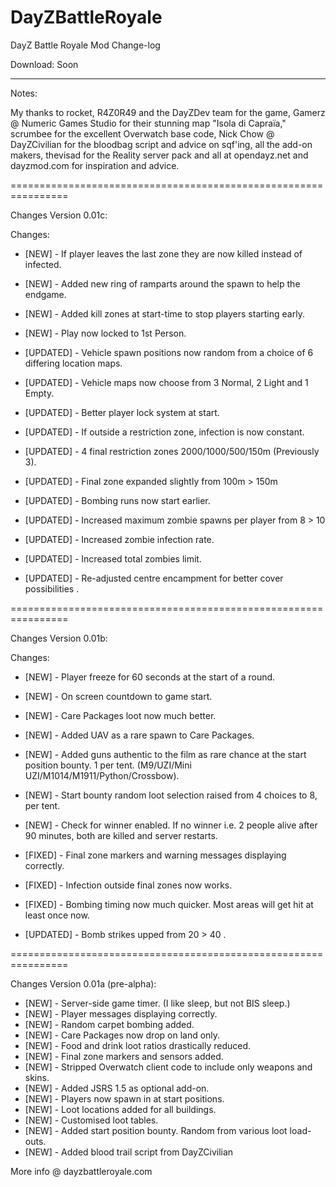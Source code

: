 DayZBattleRoyale
================


DayZ Battle Royale Mod Change-log 
 
Download: Soon
 
----------------------------------------------------------------
 
Notes:
 
My thanks to rocket, R4Z0R49 and the DayZDev team for the game, Gamerz @ Numeric Games Studio for their stunning map "Isola di Capraïa," scrumbee for the excellent Overwatch base code, Nick Chow @ DayZCivilian for the bloodbag script and advice on sqf'ing, all the add-on makers, thevisad for the Reality server pack and all at opendayz.net and dayzmod.com for inspiration and advice.
 
================================================================
 
Changes Version 0.01c:

Changes:
 
* [NEW] - If player leaves the last zone they are now killed instead of infected.
* [NEW] - Added new ring of ramparts around the spawn to help the endgame.
* [NEW] - Added kill zones at start-time to stop players starting early.
* [NEW] - Play now locked to 1st Person.

* [UPDATED] - Vehicle spawn positions now random from a choice of 6 differing location maps.
* [UPDATED] - Vehicle maps now choose from 3 Normal, 2 Light and 1 Empty.
* [UPDATED] - Better player lock system at start.
* [UPDATED] - If outside a restriction zone, infection is now constant.
* [UPDATED] - 4 final restriction zones 2000/1000/500/150m (Previously 3).
* [UPDATED] - Final zone expanded slightly from 100m > 150m
* [UPDATED] - Bombing runs now start earlier.

* [UPDATED] - Increased maximum zombie spawns per player from 8 > 10
* [UPDATED] - Increased zombie infection rate.
* [UPDATED] - Increased total zombies limit.

* [UPDATED] - Re-adjusted centre encampment for better cover possibilities .




================================================================
 
Changes Version 0.01b:

Changes:
 
* [NEW] - Player freeze for 60 seconds at the start of a round.
* [NEW] - On screen countdown to game start.
* [NEW] - Care Packages loot now much better.
* [NEW] - Added UAV as a rare spawn to Care Packages.
* [NEW] - Added guns authentic to the film as rare chance at the start position bounty. 1 per tent. (M9/UZI/Mini UZI/M1014/M1911/Python/Crossbow).
* [NEW] - Start bounty random loot selection raised from 4 choices to 8, per tent.
* [NEW] - Check for winner enabled. If no winner i.e. 2 people alive after 90 minutes, both are killed and server restarts.

* [FIXED] - Final zone markers and warning messages displaying correctly.
* [FIXED] - Infection outside final zones now works.
* [FIXED] - Bombing timing now much quicker. Most areas will get hit at least once now.

* [UPDATED] - Bomb strikes upped from 20 > 40 .


 
 
================================================================
 
Changes Version 0.01a (pre-alpha):
 
* [NEW] - Server-side game timer. (I like sleep, but not BIS sleep.)
* [NEW] - Player messages displaying correctly.
* [NEW] - Random carpet bombing added.
* [NEW] - Care Packages now drop on land only.
* [NEW] - Food and drink loot ratios drastically reduced.
* [NEW] - Final zone markers and sensors added.
* [NEW] - Stripped Overwatch client code to include only weapons and skins.
* [NEW] - Added JSRS 1.5 as optional add-on.
* [NEW] - Players now spawn in at start positions.
* [NEW] - Loot locations added for all buildings.
* [NEW] - Customised loot tables.
* [NEW] - Added start position bounty. Random from various loot load-outs.
* [NEW] - Added blood trail script from DayZCivilian



More info @ dayzbattleroyale.com